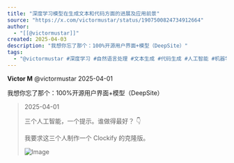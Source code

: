 ```yaml
---
title: "深度学习模型在生成文本和代码方面的进展及应用前景"
source: "https://x.com/victormustar/status/1907500824734912664"
author:
  - "[[@victormustar]]"
created: 2025-04-03
description: "我想你忘了那个：100%开源用户界面+模型（DeepSite）"
tags:
  - "@victormustar #深度学习 #自然语言处理 #文本生成 #代码生成 #人工智能 #机器学习 #科技前沿"
---
```

**Victor M** @victormustar 2025-04-01

  
我想你忘了那个：100%开源用户界面+模型（DeepSite）

> 2025-04-01
> 
>   
> 三个人工智能，一个提示。谁做得最好？ 👇
> 
> 我要求这三个人制作一个 Clockify 的克隆版。
> 
> ![Image](https://pbs.twimg.com/media/GndsLByXEAIl4tH?format=jpg&name=large)
